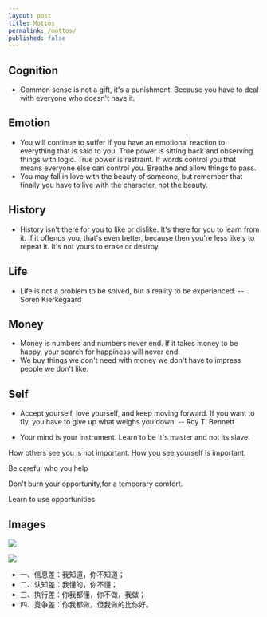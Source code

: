```yaml
---
layout: post
title: Mottos
permalink: /mottos/
published: false
---
```


## Cognition

- Common sense is not a gift, it's a punishment. Because you have to deal with everyone who doesn't have it.

## Emotion

- You will continue to suffer if you have an emotional reaction to everything that is said to you.
  True power is sitting back and observing things with logic. True power is restraint.
  If words control you that means everyone else can control you. Breathe and allow things to pass.
- You may fall in love with the beauty of someone,
  but remember that finally you have to live with the character, not the beauty.

## History

- History isn't there for you to like or dislike.
  It's there for you to learn from it.
  If it offends you, that's even better, because then you're less likely to repeat it.
  It's not yours to erase or destroy.

## Life

- Life is not a problem to be solved, but a reality to be experienced. -- Soren Kierkegaard

## Money

- Money is numbers and numbers never end. If it takes money to be happy, your search for happiness will never end.
- We buy things we don't need with money we don't have to impress people we don't like.

## Self

- Accept yourself, love yourself, and keep moving forward.
  If you want to fly, you have to give up what weighs you down. -- Roy T. Bennett

- Your mind is your instrument. Learn to be It's master and not its slave.

How others see you is not important. How you see yourself is important.

Be careful who you help

Don't burn your opportunity,for a temporary comfort.

Learn to use opportunities

## Images

![](/assets/images/mottos/put-on-your-perspectacles.png)

![](/assets/images/mottos/time-and-karma.jpg)

- 一、信息差：我知道，你不知道；
- 二、认知差：我懂的，你不懂；
- 三、执行差：你我都懂，你不做，我做；
- 四、竞争差：你我都做，但我做的比你好。

